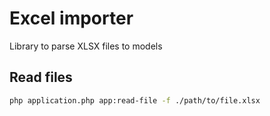 # Excel importer

Library to parse XLSX files to models

## Read files

```bash
php application.php app:read-file -f ./path/to/file.xlsx
```